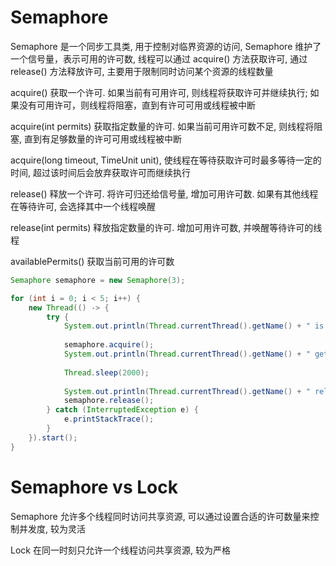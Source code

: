 # Semaphore

Semaphore 是一个同步工具类, 用于控制对临界资源的访问, Semaphore 维护了一个信号量，表示可用的许可数, 线程可以通过 acquire() 方法获取许可, 通过 release() 方法释放许可, 主要用于限制同时访问某个资源的线程数量

acquire() 获取一个许可. 如果当前有可用许可, 则线程将获取许可并继续执行; 如果没有可用许可，则线程将阻塞，直到有许可可用或线程被中断

acquire(int permits) 获取指定数量的许可. 如果当前可用许可数不足, 则线程将阻塞, 直到有足够数量的许可可用或线程被中断

acquire(long timeout, TimeUnit unit), 使线程在等待获取许可时最多等待一定的时间, 超过该时间后会放弃获取许可而继续执行

release() 释放一个许可. 将许可归还给信号量, 增加可用许可数. 如果有其他线程在等待许可, 会选择其中一个线程唤醒

release(int permits) 释放指定数量的许可. 增加可用许可数, 并唤醒等待许可的线程

availablePermits() 获取当前可用的许可数

```java
Semaphore semaphore = new Semaphore(3);

for (int i = 0; i < 5; i++) {
    new Thread(() -> {
        try {
            System.out.println(Thread.currentThread().getName() + " is waiting for a permit...");
            
            semaphore.acquire();
            System.out.println(Thread.currentThread().getName() + " gets a permit.");
            
            Thread.sleep(2000);
            
            System.out.println(Thread.currentThread().getName() + " releases the permit.");
            semaphore.release();
        } catch (InterruptedException e) {
            e.printStackTrace();
        }
    }).start();
}
```

# Semaphore vs Lock

Semaphore 允许多个线程同时访问共享资源, 可以通过设置合适的许可数量来控制并发度, 较为灵活

Lock 在同一时刻只允许一个线程访问共享资源, 较为严格
